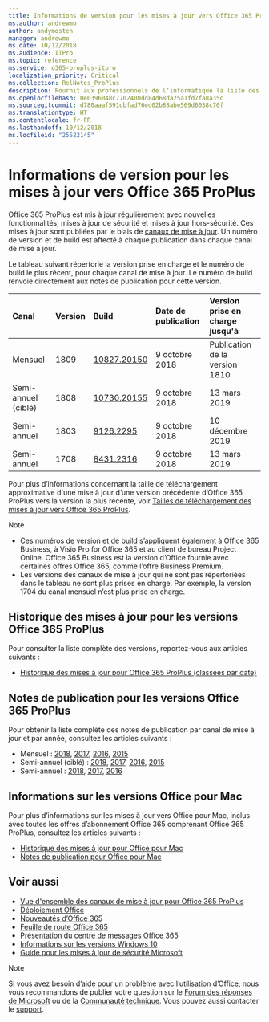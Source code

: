 ```yaml
---
title: Informations de version pour les mises à jour vers Office 365 ProPlus
ms.author: andrewmo
author: andymosten
manager: andrewmo
ms.date: 10/12/2018
ms.audience: ITPro
ms.topic: reference
ms.service: o365-proplus-itpro
localization_priority: Critical
ms.collection: RelNotes_ProPlus
description: Fournit aux professionnels de l’informatique la liste des dernières versions d’Office 365 ProPlus pour chaque canal de mise à jour et des liens vers des notes de publication et l’historique des mises à jour
ms.openlocfilehash: 0e0396048c7702400dd84d68da25a1fd7fa8a35c
ms.sourcegitcommit: d780aaaf591dbfad76ed02b88abe569d6038c70f
ms.translationtype: HT
ms.contentlocale: fr-FR
ms.lasthandoff: 10/12/2018
ms.locfileid: "25522145"
---
```

# <a name="release-information-for-updates-to-office-365-proplus"></a>Informations de version pour les mises à jour vers Office 365 ProPlus

Office 365 ProPlus est mis à jour régulièrement avec nouvelles fonctionnalités, mises à jour de sécurité et mises à jour hors-sécurité. Ces mises à jour sont publiées par le biais de [canaux de mise à jour](https://docs.microsoft.com/DeployOffice/overview-of-update-channels-for-office-365-proplus). Un numéro de version et de build est affecté à chaque publication dans chaque canal de mise à jour. 

Le tableau suivant répertorie la version prise en charge et le numéro de build le plus récent, pour chaque canal de mise à jour. Le numéro de build renvoie directement aux notes de publication pour cette version. 

  
|**Canal**|**Version**|**Build**|**Date de publication**|**Version prise en charge jusqu'à**|
|:-----|:-----|:-----|:-----|:-----|
|Mensuel  <br/> |1809  <br/> |[10827.20150](monthly-channel-2018.md#version-1809-october-9)  <br/> | 9 octobre 2018  <br/> |Publication de la version 1810 <br/>|
|Semi-annuel (ciblé)  <br/> |1808  <br/> |[10730.20155](semi-annual-channel-targeted-2018.md#version-1808-october-9)  <br/> | 9 octobre 2018  <br/> | 13 mars 2019 <br/>|
|Semi-annuel <br/> |1803  <br/> | [9126.2295](semi-annual-channel-2018.md#version-1803-october-9) <br/> |9 octobre 2018  <br/> | 10 décembre 2019 <br/>|
|Semi-annuel <br/> |1708  <br/> |[8431.2316](semi-annual-channel-2018.md#version-1708-october-9)  <br/> |9 octobre 2018  <br/> | 13 mars 2019 <br/>|

Pour plus d’informations concernant la taille de téléchargement approximative d'une mise à jour d’une version précédente d’Office 365 ProPlus vers la version la plus récente, voir [Tailles de téléchargement des mises à jour vers Office 365 ProPlus](download-sizes-office365-proplus-updates.md).

> [!NOTE]
> - Ces numéros de version et de build s’appliquent également à Office 365 Business, à Visio Pro for Office 365 et au client de bureau Project Online. Office 365 Business est la version d’Office fournie avec certaines offres Office 365, comme l’offre Business Premium.
> - Les versions des canaux de mise à jour qui ne sont pas répertoriées dans le tableau ne sont plus prises en charge. Par exemple, la version 1704 du canal mensuel n’est plus prise en charge. 


## <a name="update-history-for-office-365-proplus-releases"></a>Historique des mises à jour pour les versions Office 365 ProPlus

Pour consulter la liste complète des versions, reportez-vous aux articles suivants :
 - [Historique des mises à jour pour Office 365 ProPlus (classées par date)](update-history-office365-proplus-by-date.md)

## <a name="release-notes-for-office-365-proplus-releases"></a>Notes de publication pour les versions Office 365 ProPlus

Pour obtenir la liste complète des notes de publication par canal de mise à jour et par année, consultez les articles suivants :
 - Mensuel : [2018](monthly-channel-2018.md), [2017](monthly-channel-2017.md), [2016](monthly-channel-2016.md), [2015](monthly-channel-2015.md)
 - Semi-annuel (ciblé) : [2018](semi-annual-channel-targeted-2018.md), [2017](semi-annual-channel-targeted-2017.md), [2016](semi-annual-channel-targeted-2016.md), [2015](semi-annual-channel-targeted-2015.md)
 - Semi-annuel : [2018](semi-annual-channel-2018.md), [2017](semi-annual-channel-2017.md), [2016](semi-annual-channel-2016.md)

## <a name="office-for-mac-release-information"></a>Informations sur les versions Office pour Mac

Pour plus d’informations sur les mises à jour vers Office pour Mac, inclus avec toutes les offres d’abonnement Office 365 comprenant Office 365 ProPlus, consultez les articles suivants :
 - [Historique des mises à jour pour Office pour Mac](update-history-office-for-mac.md)
 - [Notes de publication pour Office pour Mac](release-notes-office-for-mac.md)


## <a name="related-topics"></a>Voir aussi

- [Vue d'ensemble des canaux de mise à jour pour Office 365 ProPlus](https://docs.microsoft.com/DeployOffice/overview-of-update-channels-for-office-365-proplus)
- [Déploiement Office](https://docs.microsoft.com/deployoffice/)
- [Nouveautés d’Office 365](https://support.office.com/article/95c8d81d-08ba-42c1-914f-bca4603e1426)
- [Feuille de route Office 365](https://products.office.com/business/office-365-roadmap)
- [Présentation du centre de messages Office 365](https://support.office.com/article/38fb3333-bfcc-4340-a37b-deda509c2093)
- [Informations sur les versions Windows 10](https://www.microsoft.com/itpro/windows-10/release-information)
- [Guide pour les mises à jour de sécurité Microsoft](https://portal.msrc.microsoft.com/)

> [!NOTE]
> Si vous avez besoin d’aide pour un problème avec l’utilisation d’Office, nous vous recommandons de publier votre question sur le [Forum des réponses de Microsoft](https://answers.microsoft.com/) ou de la [Communauté technique](https://techcommunity.microsoft.com/). Vous pouvez aussi contacter le [support](https://support.microsoft.com/contactus).
